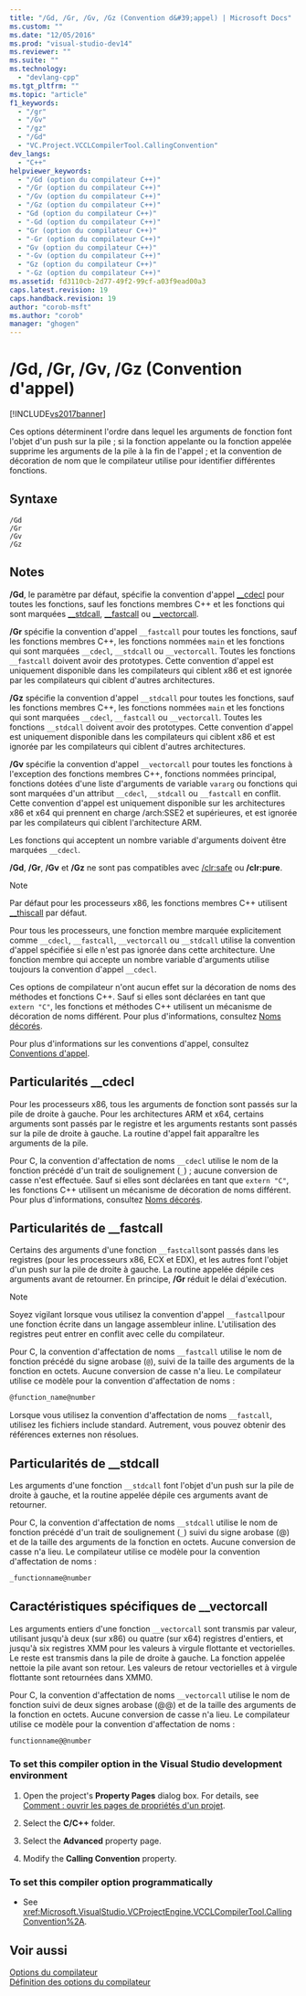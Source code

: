 ```yaml
---
title: "/Gd, /Gr, /Gv, /Gz (Convention d&#39;appel) | Microsoft Docs"
ms.custom: ""
ms.date: "12/05/2016"
ms.prod: "visual-studio-dev14"
ms.reviewer: ""
ms.suite: ""
ms.technology: 
  - "devlang-cpp"
ms.tgt_pltfrm: ""
ms.topic: "article"
f1_keywords: 
  - "/gr"
  - "/Gv"
  - "/gz"
  - "/Gd"
  - "VC.Project.VCCLCompilerTool.CallingConvention"
dev_langs: 
  - "C++"
helpviewer_keywords: 
  - "/Gd (option du compilateur C++)"
  - "/Gr (option du compilateur C++)"
  - "/Gv (option du compilateur C++)"
  - "/Gz (option du compilateur C++)"
  - "Gd (option du compilateur C++)"
  - "-Gd (option du compilateur C++)"
  - "Gr (option du compilateur C++)"
  - "-Gr (option du compilateur C++)"
  - "Gv (option du compilateur C++)"
  - "-Gv (option du compilateur C++)"
  - "Gz (option du compilateur C++)"
  - "-Gz (option du compilateur C++)"
ms.assetid: fd3110cb-2d77-49f2-99cf-a03f9ead00a3
caps.latest.revision: 19
caps.handback.revision: 19
author: "corob-msft"
ms.author: "corob"
manager: "ghogen"
---
```

# /Gd, /Gr, /Gv, /Gz (Convention d&#39;appel)
[!INCLUDE[vs2017banner](../../assembler/inline/includes/vs2017banner.md)]

Ces options déterminent l'ordre dans lequel les arguments de fonction font l'objet d'un push sur la pile ; si la fonction appelante ou la fonction appelée supprime les arguments de la pile à la fin de l'appel ; et la convention de décoration de nom que le compilateur utilise pour identifier différentes fonctions.  
  
## Syntaxe  
  
```  
/Gd  
/Gr  
/Gv  
/Gz  
```  
  
## Notes  
 **\/Gd**, le paramètre par défaut, spécifie la convention d'appel [\_\_cdecl](../../cpp/cdecl.md) pour toutes les fonctions, sauf les fonctions membres C\+\+ et les fonctions qui sont marquées [\_\_stdcall](../../cpp/stdcall.md), [\_\_fastcall](../../cpp/fastcall.md) ou [\_\_vectorcall](../../cpp/vectorcall.md).  
  
 **\/Gr** spécifie la convention d'appel `__fastcall` pour toutes les fonctions, sauf les fonctions membres C\+\+, les fonctions nommées `main` et les fonctions qui sont marquées `__cdecl`, `__stdcall` ou `__vectorcall`.  Toutes les fonctions `__fastcall` doivent avoir des prototypes.  Cette convention d'appel est uniquement disponible dans les compilateurs qui ciblent x86 et est ignorée par les compilateurs qui ciblent d'autres architectures.  
  
 **\/Gz** spécifie la convention d'appel `__stdcall` pour toutes les fonctions, sauf les fonctions membres C\+\+, les fonctions nommées `main` et les fonctions qui sont marquées `__cdecl`, `__fastcall` ou `__vectorcall`.  Toutes les fonctions `__stdcall` doivent avoir des prototypes.  Cette convention d'appel est uniquement disponible dans les compilateurs qui ciblent x86 et est ignorée par les compilateurs qui ciblent d'autres architectures.  
  
 **\/Gv** spécifie la convention d'appel `__vectorcall` pour toutes les fonctions à l'exception des fonctions membres C\+\+, fonctions nommées principal, fonctions dotées d'une liste d'arguments de variable `vararg` ou fonctions qui sont marquées d'un attribut `__cdecl`, `__stdcall` ou  `__fastcall` en conflit.  Cette convention d'appel est uniquement disponible sur les architectures x86 et x64 qui prennent en charge \/arch:SSE2 et supérieures, et est ignorée par les compilateurs qui ciblent l'architecture ARM.  
  
 Les fonctions qui acceptent un nombre variable d'arguments doivent être marquées `__cdecl`.  
  
 **\/Gd**, **\/Gr**, **\/Gv** et **\/Gz** ne sont pas compatibles avec [\/clr:safe](../../build/reference/clr-common-language-runtime-compilation.md) ou **\/clr:pure**.  
  
> [!NOTE]
>  Par défaut pour les processeurs x86, les fonctions membres C\+\+ utilisent [\_\_thiscall](../../cpp/thiscall.md) par défaut.  
  
 Pour tous les processeurs, une fonction membre marquée explicitement comme `__cdecl`, `__fastcall`, `__vectorcall` ou `__stdcall` utilise la convention d'appel spécifiée si elle n'est pas ignorée dans cette architecture.  Une fonction membre qui accepte un nombre variable d'arguments utilise toujours la convention d'appel `__cdecl`.  
  
 Ces options de compilateur n'ont aucun effet sur la décoration de noms des méthodes et fonctions C\+\+.  Sauf si elles sont déclarées en tant que `extern "C"`, les fonctions et méthodes C\+\+ utilisent un mécanisme de décoration de noms différent.  Pour plus d'informations, consultez [Noms décorés](../../build/reference/decorated-names.md).  
  
 Pour plus d'informations sur les conventions d'appel, consultez [Conventions d'appel](../../cpp/calling-conventions.md).  
  
## Particularités \_\_cdecl  
 Pour les processeurs x86, tous les arguments de fonction sont passés sur la pile de droite à gauche.  Pour les architectures ARM et x64, certains arguments sont passés par le registre et les arguments restants sont passés sur la pile de droite à gauche.  La routine d'appel fait apparaître les arguments de la pile.  
  
 Pour C, la convention d'affectation de noms `__cdecl` utilise le nom de la fonction précédé d'un trait de soulignement \(`_`\) ; aucune conversion de casse n'est effectuée.  Sauf si elles sont déclarées en tant que `extern "C"`, les fonctions C\+\+ utilisent un mécanisme de décoration de noms différent.  Pour plus d'informations, consultez [Noms décorés](../../build/reference/decorated-names.md).  
  
## Particularités de \_\_fastcall  
 Certains des arguments d'une fonction `__fastcall`sont passés dans les registres \(pour les processeurs x86, ECX et EDX\), et les autres font l'objet d'un push sur la pile de droite à gauche.  La routine appelée dépile ces arguments avant de retourner.  En principe, **\/Gr** réduit le délai d'exécution.  
  
> [!NOTE]
>  Soyez vigilant lorsque vous utilisez la convention d'appel `__fastcall`pour une fonction écrite dans un langage assembleur inline.  L'utilisation des registres peut entrer en conflit avec celle du compilateur.  
  
 Pour C, la convention d'affectation de noms `__fastcall` utilise le nom de fonction précédé du signe arobase \(`@`\), suivi de la taille des arguments de la fonction en octets.  Aucune conversion de casse n'a lieu.  Le compilateur utilise ce modèle pour la convention d'affectation de noms :  
  
```c  
@function_name@number  
```  
  
 Lorsque vous utilisez la convention d'affectation de noms `__fastcall`, utilisez les fichiers include standard.  Autrement, vous pouvez obtenir des références externes non résolues.  
  
## Particularités de \_\_stdcall  
 Les arguments d'une fonction `__stdcall` font l'objet d'un push sur la pile de droite à gauche, et la routine appelée dépile ces arguments avant de retourner.  
  
 Pour C, la convention d'affectation de noms `__stdcall` utilise le nom de fonction précédé d'un trait de soulignement \(`_`\) suivi du signe arobase \(@\) et de la taille des arguments de la fonction en octets.  Aucune conversion de casse n'a lieu.  Le compilateur utilise ce modèle pour la convention d'affectation de noms :  
  
```c  
_functionname@number  
```  
  
## Caractéristiques spécifiques de \_\_vectorcall  
 Les arguments entiers d'une fonction `__vectorcall` sont transmis par valeur, utilisant jusqu'à deux \(sur x86\) ou quatre \(sur x64\) registres d'entiers, et jusqu'à six registres XMM pour les valeurs à virgule flottante et vectorielles. Le reste est transmis dans la pile de droite à gauche.  La fonction appelée nettoie la pile avant son retour.  Les valeurs de retour vectorielles et à virgule flottante sont retournées dans XMM0.  
  
 Pour C, la convention d'affectation de noms `__vectorcall` utilise le nom de fonction suivi de deux signes arobase \(@@\) et de la taille des arguments de la fonction en octets.  Aucune conversion de casse n'a lieu.  Le compilateur utilise ce modèle pour la convention d'affectation de noms :  
  
```c  
functionname@@number  
```  
  
### To set this compiler option in the Visual Studio development environment  
  
1.  Open the project's **Property Pages** dialog box.  For details, see [Comment : ouvrir les pages de propriétés d'un projet](../../misc/how-to-open-project-property-pages.md).  
  
2.  Select the **C\/C\+\+** folder.  
  
3.  Select the **Advanced** property page.  
  
4.  Modify the **Calling Convention** property.  
  
### To set this compiler option programmatically  
  
-   See <xref:Microsoft.VisualStudio.VCProjectEngine.VCCLCompilerTool.CallingConvention%2A>.  
  
## Voir aussi  
 [Options du compilateur](../../build/reference/compiler-options.md)   
 [Définition des options du compilateur](../../build/reference/setting-compiler-options.md)